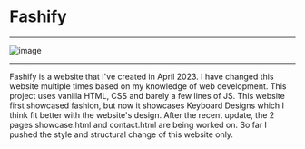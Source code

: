 # Fashify
___________________________________________________________________________________________________________________________________________________________________
![image](https://github.com/SpecialSpicy/Fashify/assets/120993360/832bda17-3025-4dc9-ad03-6d936f419795)
___________________________________________________________________________________________________________________________________________________________________

Fashify is a website that I've created in April 2023. I have changed this website multiple times based on my knowledge of web development. This project uses vanilla HTML, CSS and barely a few lines of JS. This website first showcased fashion, but now it showcases Keyboard Designs which I think fit better with the website's design. After the recent update, the 2 pages showcase.html and contact.html are being worked on. So far I pushed the style and structural change of this website only.
